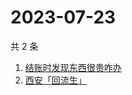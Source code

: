 # 2023-07-23

共 2 条

<!-- BEGIN ZHIHUSEARCH -->
<!-- 最后更新时间 Sun Jul 23 2023 11:12:12 GMT+0800 (China Standard Time) -->
1. [结账时发现东西很贵咋办](https://www.zhihu.com/search?q=结账时发现东西很贵咋办)
1. [西安「回流生」](https://www.zhihu.com/search?q=西安「回流生」)
<!-- END ZHIHUSEARCH -->
